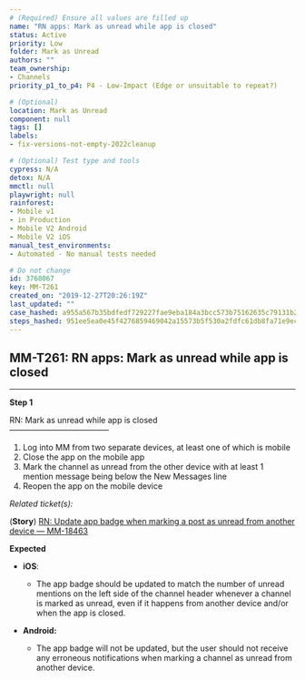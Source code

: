 ```yaml
---
# (Required) Ensure all values are filled up
name: "RN apps: Mark as unread while app is closed"
status: Active
priority: Low
folder: Mark as Unread
authors: ""
team_ownership: 
- Channels
priority_p1_to_p4: P4 - Low-Impact (Edge or unsuitable to repeat?)

# (Optional)
location: Mark as Unread
component: null
tags: []
labels: 
- fix-versions-not-empty-2022cleanup

# (Optional) Test type and tools
cypress: N/A
detox: N/A
mmctl: null
playwright: null
rainforest: 
- Mobile v1
- in Production
- Mobile V2 Android
- Mobile V2 iOS
manual_test_environments: 
- Automated - No manual tests needed

# Do not change
id: 3768067
key: MM-T261
created_on: "2019-12-27T20:26:19Z"
last_updated: ""
case_hashed: a955a567b35bdfedf729227fae9eba184a3bcc573b75162635c79131b200a097bf893925d04eaf70ee266ae076f99d54
steps_hashed: 951ee5ea0e45f4276859469042a15573b5f530a2fdfc61db8fa71e9ece138b7a6e053de6d8aeb8b5ea3709555115cda2
---
```


<!-- (Auto-generated) Based on frontmatter's "key" and "name" -->

## MM-T261: RN apps: Mark as unread while app is closed

---

**Step 1**

RN: Mark as unread while app is closed\
–––––––––––––––––––––––––

1. Log into MM from two separate devices, at least one of which is mobile
2. Close the app on the mobile app
3. Mark the channel as unread from the other device with at least 1 mention message being below the New Messages line
4. Reopen the app on the mobile device

_Related ticket(s):_

(**Story**) [RN: Update app badge when marking a post as unread from another device — MM-18463](https://mattermost.atlassian.net/browse/MM-18463)

**Expected**

- **iOS**:

  - The app badge should be updated to match the number of unread mentions on the left side of the channel header whenever a channel is marked as unread, even if it happens from another device and/or when the app is closed.

- **Android:**

  - The app badge will not be updated, but the user should not receive any erroneous notifications when marking a channel as unread from another device.
